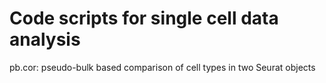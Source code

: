 # Code scripts for single cell data analysis

pb.cor: pseudo-bulk based comparison of cell types in two Seurat objects
